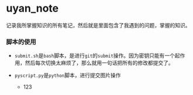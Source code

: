 # uyan_note

记录我所掌握知识的所有笔记，然后就是里面包含了我遇到的问题，掌握的知识。



### 脚本的使用

- `submit.sh`是`bash`脚本，是进行`git`的`submit`操作。因为密钥只能有一个起作用，然后每次切换太麻烦了，那么就用一句话把所有的修改都提交了。

- `pyscript.py`是`python`脚本，进行提交图片操作
  - 123